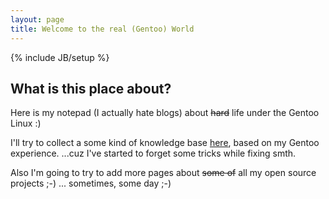 ```yaml
---
layout: page
title: Welcome to the real (Gentoo) World
---
```

{% include JB/setup %}

## What is this place about?

Here is my notepad (I actually hate blogs) about <strike>hard</strike> life under the Gentoo Linux :)

I'll try to collect a some kind of knowledge base [here](archive.html), based on my Gentoo experience.
...cuz I've started to forget some tricks while fixing smth.

Also I'm going to try to add more pages about <del>some of</del> all my open source projects ;-) ... 
sometimes, some day ;-)
